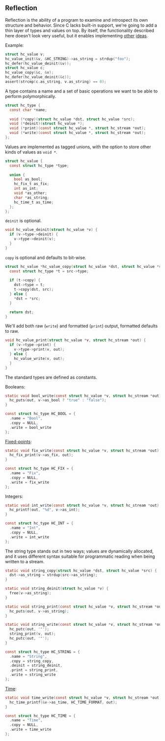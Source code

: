 ## Reflection
Reflection is the ability of a program to examine and introspect its own structure and behavior. Since C lacks built-in support, we're going to add a thin layer of types and values on top. By itself, the functionality described here doesn't look very useful, but it enables implementing [other](https://github.com/codr7/hacktical-c/tree/main/slog) [ideas](https://github.com/codr7/hacktical-c/tree/main/dsl).

Example:
```C
struct hc_value v;
hc_value_init(&v, &HC_STRING)->as_string = strdup("foo");
hc_defer(hc_value_deinit(&v));
struct hc_value c;
hc_value_copy(&c, &v);
hc_defer(hc_value_deinit(&c));
assert(strcmp(c.as_string, v.as_string) == 0);
```

A type contains a name and a set of basic operations we want to be able to perform polymorphically.

```C
struct hc_type {
  const char *name;
  
  void (*copy)(struct hc_value *dst, struct hc_value *src);
  void (*deinit)(struct hc_value *);
  void (*print)(const struct hc_value *, struct hc_stream *out);
  void (*write)(const struct hc_value *, struct hc_stream *out);
};
```

Values are implemented as tagged unions, with the option to store other kinds of values as `void *`.

```C
struct hc_value {
  const struct hc_type *type;
  
  union {
    bool as_bool;
    hc_fix_t as_fix;
    int as_int;
    void *as_other;
    char *as_string;
    hc_time_t as_time;
  };
};
```

`deinit` is optional.

```C
void hc_value_deinit(struct hc_value *v) {
  if (v->type->deinit) {
    v->type->deinit(v);
  }
}
```

`copy` is optional and defaults to bit-wise.

```C
struct hc_value *hc_value_copy(struct hc_value *dst, struct hc_value *src) {
  const struct hc_type *t = src->type;
  
  if (t->copy) {
    dst->type = t;
    t->copy(dst, src);
  } else {
    *dst = *src;
  }

  return dst;
}
```

We'll add both raw (`write`) and formatted (`print`) output, formatted defaults to raw.

```C
void hc_value_print(struct hc_value *v, struct hc_stream *out) {
  if (v->type->print) {
    v->type->print(v, out);
  } else {
    hc_value_write(v, out);
  }
}
```

The standard types are defined as constants.

Booleans:
```C
static void bool_write(const struct hc_value *v, struct hc_stream *out) {
  hc_puts(out, v->as_bool ? "true" : "false");
}

const struct hc_type HC_BOOL = {
  .name = "Bool",
  .copy = NULL,
  .write = bool_write
};
```

[Fixed-points](https://github.com/codr7/hacktical-c/tree/main/fix):

```C
static void fix_write(const struct hc_value *v, struct hc_stream *out) {
  hc_fix_print(v->as_fix, out);
}

const struct hc_type HC_FIX = {
  .name = "Fix",
  .copy = NULL,
  .write = fix_write
};
```

Integers:

```C
static void int_write(const struct hc_value *v, struct hc_stream *out) {
  hc_printf(out, "%d", v->as_int);
}

const struct hc_type HC_INT = {
  .name = "Int",
  .copy = NULL,
  .write = int_write
};
```

The string type stands out in two ways; values are dynamically allocated, and it uses different syntax suitable for programmatic reading when being written to a stream.

```C
static void string_copy(struct hc_value *dst, struct hc_value *src) {
  dst->as_string = strdup(src->as_string);
}

static void string_deinit(struct hc_value *v) {
  free(v->as_string);
}

static void string_print(const struct hc_value *v, struct hc_stream *out) {
  hc_puts(out, v->as_string);
}

static void string_write(const struct hc_value *v, struct hc_stream *out) {
  hc_putc(out, '"');
  string_print(v, out);
  hc_putc(out, '"');
}

const struct hc_type HC_STRING = {
  .name = "String",
  .copy = string_copy,
  .deinit = string_deinit,
  .print = string_print,
  .write = string_write
};
```
[Time](https://github.com/codr7/hacktical-c/tree/main/chrono):

```C
static void time_write(const struct hc_value *v, struct hc_stream *out) {
  hc_time_printf(&v->as_time, HC_TIME_FORMAT, out);
}

const struct hc_type HC_TIME = {
  .name = "Time",
  .copy = NULL,
  .write = time_write
};
```